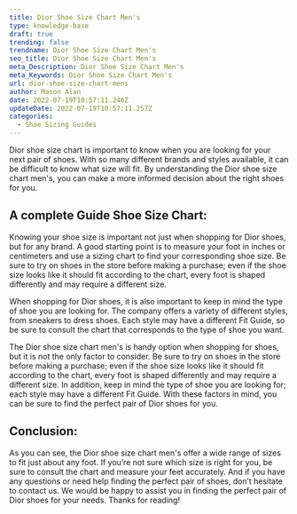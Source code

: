 ```yaml
---
title: Dior Shoe Size Chart Men's
type: knowledge-base
draft: true
trending: false
trendname: Dior Shoe Size Chart Men's
seo_title: Dior Shoe Size Chart Men's
meta_Description: Dior Shoe Size Chart Men's
meta_Keywords: Dior Shoe Size Chart Men's
url: dior-shoe-size-chart-mens
author: Mason Alan
date: 2022-07-19T10:57:11.246Z
updateDate: 2022-07-19T10:57:11.257Z
categories:
  - Shoe Sizing Guides
---
```

Dior shoe size chart is important to know when you are looking for your next pair of shoes. With so many different brands and styles available, it can be difficult to know what size will fit. By understanding the Dior shoe size chart men's, you can make a more informed decision about the right shoes for you. 

## **A complete Guide Shoe Size Chart:**

Knowing your shoe size is important not just when shopping for Dior shoes, but for any brand. A good starting point is to measure your foot in inches or centimeters and use a sizing chart to find your corresponding shoe size. Be sure to try on shoes in the store before making a purchase; even if the shoe size looks like it should fit according to the chart, every foot is shaped differently and may require a different size.

When shopping for Dior shoes, it is also important to keep in mind the type of shoe you are looking for. The company offers a variety of different styles, from sneakers to dress shoes. Each style may have a different Fit Guide, so be sure to consult the chart that corresponds to the type of shoe you want.

The Dior shoe size chart men's is handy option when shopping for shoes, but it is not the only factor to consider. Be sure to try on shoes in the store before making a purchase; even if the shoe size looks like it should fit according to the chart, every foot is shaped differently and may require a different size. In addition, keep in mind the type of shoe you are looking for; each style may have a different Fit Guide. With these factors in mind, you can be sure to find the perfect pair of Dior shoes for you.

## **Conclusion:**

As you can see, the Dior shoe size chart men's offer a wide range of sizes to fit just about any foot. If you’re not sure which size is right for you, be sure to consult the chart and measure your feet accurately. And if you have any questions or need help finding the perfect pair of shoes, don’t hesitate to contact us. We would be happy to assist you in finding the perfect pair of Dior shoes for your needs. Thanks for reading!